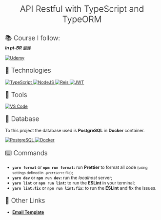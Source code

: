 <h1 align="center" style="margin-bottom:30px; font-weight: 300">API Restful with TypeScript and TypeORM</h1>

<h2 style="font-weight: 300;margin-bottom: 3px">📚 Course I follow:</h2>
<h5 style="margin: 0 0 15px">In pt-BR 🇧🇷</h5>

<a href="https://www.udemy.com/course/api-restful-de-vendas/">
<img alt="Udemy" src="https://img.shields.io/badge/Udemy%20-%23EA5252.svg?&style=for-the-badge&logo=Udemy&logoColor=white"/>
</a>

<h2 style="margin-top:20px;font-weight:300">📃 Technologies</h2>

<a href="#">
<img alt="TypeScript" src="https://img.shields.io/badge/typescript%20-%23007ACC.svg?&style=for-the-badge&logo=typescript&logoColor=white"/>
</a>

<a href="#">
<img alt="NodeJS" src="https://img.shields.io/badge/node.js%20-%2343853D.svg?&style=for-the-badge&logo=node.js&logoColor=white"/>
</a>

<a href="#">
<img alt="Reis" src="https://img.shields.io/badge/Redis-DC382D?style=for-the-badge&logo=redis&logoColor=white"/>
</a>

<a href="#">
<img alt="JWT" src="https://img.shields.io/badge/JSON%20Web%20Tokens-000000?style=for-the-badge&logo=json-web-tokens&logoColor=white"/>
</a>

<h2 style="margin-top:20px;font-weight:300">🧰 Tools</h2>

<a href="#">
<img src="https://img.shields.io/badge/Visual_Studio_Code-0078D4?style=for-the-badge&logo=visual%20studio%20code&logoColor=white" alt="VS Code" />
</a>

<h2 style="margin-top:20px;font-weight:300">📀 Database</h2>

To this project the database used is **PostgreSQL** in **Docker** container.

<a href="#">
<img alt="PostgreSQL" src ="https://img.shields.io/badge/PostgreSQL-%23316192.svg?&style=for-the-badge&logo=postgresql&logoColor=white"/>
</a>

<a href="#">
<img alt="Docker" src="https://img.shields.io/badge/docker%20-%230db7ed.svg?&style=for-the-badge&logo=docker&logoColor=white"/>
</a>

<h2 style="margin-top:20px;font-weight:300">⌨️ Commands</h2>

-   **`yarn format`** or **`npm run format`:** run **Prettier** to format all code <small>(using settings defined in `.prettierrc` file)</small>;
-   **`yarn dev`** or **`npm run dev`:** run the _localhost_ server;
-   **`yarn lint`** or **`npm run lint`:** to run the **ESLint** in your terminal;
-   **`yarn lint:fix`** or **`npm run lint:fix`:** to run the **ESLint** and fix the issues.

<h2 style="margin-top: 20px; font-weight: 300">🔗 Other Links</h2>

-   **[Email Template](https://github.com/leemunroe/responsive-html-email-template)**
